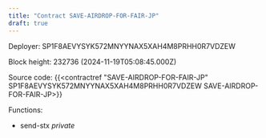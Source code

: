 ```yaml
---
title: "Contract SAVE-AIRDROP-FOR-FAIR-JP"
draft: true
---
```

Deployer: SP1F8AEVYSYK572MNYYNAX5XAH4M8PRHH0R7VDZEW


 



Block height: 232736 (2024-11-19T05:08:45.000Z)

Source code: {{<contractref "SAVE-AIRDROP-FOR-FAIR-JP" SP1F8AEVYSYK572MNYYNAX5XAH4M8PRHH0R7VDZEW SAVE-AIRDROP-FOR-FAIR-JP>}}

Functions:

* send-stx _private_
